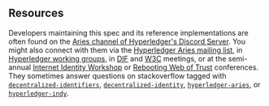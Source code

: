 ## Resources

Developers maintaining this spec and its reference implementations are often
found on the [Aries channel of Hyperledger's Discord Server](https://discord.com/invite/hyperledger). You might also connect with
them via the [Hyperledger Aries mailing
list](mailto:aries@lists.hyperledger.org), in [Hyperledger working
groups](https://wiki.hyperledger.org/community/calendar-public-meetings), in
[DIF](https://identity.foundation) and [W3C](https://w3c-ccg.github.io/)
meetings, or at the semi-annual [Internet Identity
Workshop](https://internetidentityworkshop.com/) or [Rebooting Web of
Trust](https://www.weboftrust.info/) conferences. They sometimes answer
questions on stackoverflow tagged with [`decentralized-identifiers`](https://stackoverflow.com/questions/tagged/decentralized-identifiers), [`decentralized-identity`](https://stackoverflow.com/questions/tagged/decentralized-identity),
[`hyperledger-aries`](https://stackoverflow.com/questions/tagged/hyperledger-aries), or [`hyperledger-indy`](https://stackoverflow.com/questions/tagged/hyperledger-indy).
